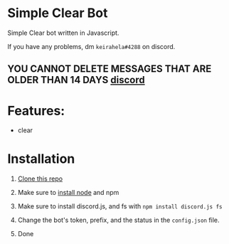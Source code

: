 # Simple Clear Bot

Simple Clear bot written in Javascript.


If you have any problems, dm ```keirahela#4288``` on discord.

## YOU CANNOT DELETE MESSAGES THAT ARE OLDER THAN 14 DAYS [discord]


# Features:



- clear


# Installation



1. [Clone this repo]

2. Make sure to [install node] and npm

3. Make sure to install discord.js, and fs with ```npm install discord.js fs```

4. Change the bot's token, prefix, and the status in the ```config.json``` file.

5. Done


[Clone this repo]: https://github.com/keirahela/Discord-Simple-Clear-Bot/archive/refs/heads/main.zip
[install node]: https://nodejs.org/en/
[discord]: https://discord.com/developers/docs/resources/channel
